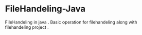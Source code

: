 # FileHandeling-Java
FileHandeling in java . Basic operation for filehandeling along with filehandeling project .  
